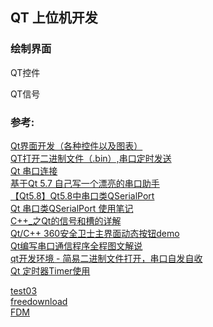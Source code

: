 ## QT 上位机开发


### 绘制界面


QT控件


QT信号

### 



### 参考:
[Qt界面开发（各种控件以及图表）](https://blog.csdn.net/zhangxiaoyu_sy/article/details/78925221)  
[QT打开二进制文件（.bin）,串口定时发送](https://blog.csdn.net/zn2857/article/details/79001122)  
[Qt 串口连接 ](https://www.cnblogs.com/brifuture/p/9113091.html)  
[基于Qt 5.7 自己写一个漂亮的串口助手](https://blog.csdn.net/imkelt/article/details/53000523)  
[【Qt5.8】Qt5.8中串口类QSerialPort](https://blog.csdn.net/dengjin20104042056/article/details/82151545)  
[Qt 串口类QSerialPort 使用笔记](https://blog.csdn.net/liyuanbhu/article/details/45540825)  
[C++_之Qt的信号和槽的详解](https://www.cnblogs.com/wanghui1234/p/8964968.html)  
[Qt/C++ 360安全卫士主界面动态按钮demo](https://blog.csdn.net/what951006/article/details/51542497)    
[Qt编写串口通信程序全程图文解说](https://www.cnblogs.com/bhlsheji/p/4042538.html)  
[qt开发环境 - 简易二进制文件打开，串口自发自收](https://blog.csdn.net/zn2857/article/details/78010235)  
[Qt 定时器Timer使用](https://www.cnblogs.com/joeblackzqq/p/3660588.html)  

[test03](https://github.com/hqw123/test03)  
[freedownload](https://github.com/tienhv/freedownload)  
[FDM](https://github.com/minico/FDM)  




